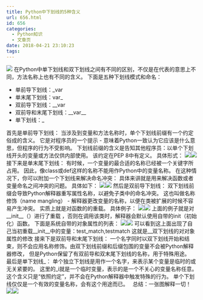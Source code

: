 ```yaml
---
title: Python中下划线的5种含义
url: 656.html
id: 656
categories:
  - Python知识
  - 文章页
date: 2018-04-21 23:10:23
tags:
---
```


![](http://47.100.4.8/wp-content/uploads/2018/04/u407244128253124607fm27gp0.jpg) 在Python中单下划线和双下划线之间有不同的区别，不仅是在代表的意思上不同，方法名称上也有不同的含义。 下面是五种下划线模式和命名：

*   单前导下划线：_var
*   单末尾下划线：var_
*   双前导下划线：__var
*   双前导和末尾下划线：\_\_var\_\_
*   单下划线：_

首先是单前导下划线： 当涉及到变量和方法名称时，单个下划线前缀有一个约定俗成的含义。 它是对程序员的一个提示 \- 意味着Python一致认为它应该是什么意思，但程序的行为不受影响。 下划线前缀的含义是告知其他程序员：以单个下划线开头的变量或方法仅供内部使用。 该约定在PEP 8中有定义。 具体形式： ![](http://47.100.4.8/wp-content/uploads/2018/04/QQ图片20180421225434.png)![](http://47.100.4.8/wp-content/uploads/2018/05/QQ图片20180421230818.png) 接下来是单末尾下划线： 有时候，一个变量的最合适的名称已经被一个关键字所占用。 因此，像class或def这样的名称不能用作Python中的变量名称。 在这种情况下，你可以附加一个下划线来解决命名冲突： 具体来讲就是用来解决函数或者变量命名之间冲突的问题。 具体如下： ![](http://47.100.4.8/wp-content/uploads/2018/04/QQ图片20180421225647.png)![](http://47.100.4.8/wp-content/uploads/2018/05/QQ图片20180421225434.png) 然后是双前导下划线： 双下划线前缀会导致Python解释器重写属性名称，以避免子类中的命名冲突。 这也叫做名称修饰（name mangling） - 解释器更改变量的名称，以便在类被扩展的时候不容易产生冲突。 实质上就是对函数的的重载。 具体例子： ![](http://47.100.4.8/wp-content/uploads/2018/04/QQ图片20180421225647.png)![](http://47.100.4.8/wp-content/uploads/2018/05/QQ图片20180421225647.png) 上面的例子就是对\_\_init\_\_（）进行了重载 ，否则在调用该类时，解释器会默认使用自带的init（初始化）函数。 下面是系统自带的对象属性的列表： ![](http://47.100.4.8/wp-content/uploads/2018/04/QQ图片20180421230109.png)![](http://47.100.4.8/wp-content/uploads/2018/05/QQ图片20180421230109.png) 可以看到这上面出现了自己当初重载\_\_init\_\_中的变量：test\_match,testmatch 这就是\_\_双下划线的对对象属性的修改 接来下是双前导和末尾下划线： 一个名字同时以双下划线开始和结束，则不会应用名称修饰。由双下划线前缀和后缀包围的变量不会被Python解释器修改， 但是Python保留了有双前导和双末尾下划线的名称，用于特殊用途。   最后是单下划线_： 单个独立下划线是用作一个名字，来表示某个变量是临时的或无关紧要的。 这里的_i就是一个临时变量，表示的是一个不关心的变量名称任意。 这个含义只是“依照约定”，并不会在Python解释器中触发特殊的行为。 单个下划线仅仅是一个有效的变量名称，会有这个用途而已。   总结：一张图解释一切！ ![](http://47.100.4.8/wp-content/uploads/2018/04/QQ图片20180421230940.png)![](http://47.100.4.8/wp-content/uploads/2018/05/QQ图片20180421230940.png)
